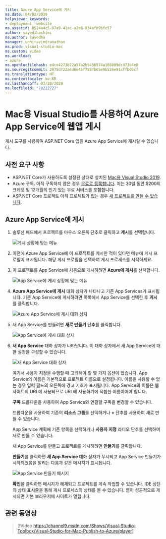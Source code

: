 ```yaml
---
title: Azure App Service에 게시
ms.date: 04/02/2019
helpviewer_keywords:
- deployment, website
ms.assetid: 8524a4c5-97a9-41ac-a2a0-034efb9bfc57
author: sayedihashimi
ms.author: sayedha
manager: unniravindranathan
ms.prod: visual-studio-mac
ms.custom: video
ms.workload:
- azure
ms.openlocfilehash: e4ce4273b72a57a2b9456974a108809dcd73b4e0
ms.sourcegitcommit: 2975d722a6d6e45f7887b05e9b526e91cffb0bcf
ms.translationtype: HT
ms.contentlocale: ko-KR
ms.lasthandoff: 03/20/2020
ms.locfileid: "70222727"
---
```

# <a name="publish-a-web-app-to-azure-app-service-using-visual-studio-for-mac"></a>Mac용 Visual Studio를 사용하여 Azure App Service에 웹앱 게시

게시 도구를 사용하여 ASP.NET Core 앱을 Azure App Service에 게시할 수 있습니다.

## <a name="prerequisites"></a>사전 요구 사항

- ASP.NET Core가 사용하도록 설정된 상태로 설치된 [Mac용 Visual Studio 2019](https://visualstudio.microsoft.com/downloads/?utm_medium=microsoft&utm_source=docs.microsoft.com&utm_campaign=inline+link&utm_content=download+vs4mac2019).
- Azure 구독. 아직 구독하지 않은 경우 [무료로 등록합니다](https://azure.microsoft.com/free/dotnet/). 이는 30일 동안 $200의 크레딧 및 12개월의 인기 있는 무료 서비스를 포함합니다.
- ASP.NET Core 프로젝트 아직 프로젝트가 없는 경우 [새 프로젝트를 만들 수 있습니다](~/create-new-projects.md).

## <a name="publish-to-azure-app-service"></a>Azure App Service에 게시

 1. 솔루션 패드에서 프로젝트를 마우스 오른쪽 단추로 클릭하고 **게시**를 선택합니다.

    ![게시 상황에 맞는 메뉴](media/publish-context-menu.png)

 2. 이전에 Azure App Service에 이 프로젝트를 게시한 적이 있다면 메뉴에 게시 프로필이 표시됩니다. 해당 게시 프로필을 선택하여 게시 프로세스를 시작하세요.

 3. 이 프로젝트를 App Service에 처음으로 게시하려면 **Azure에 게시**를 선택합니다.

    ![App Service에 게시 상황에 맞는 메뉴](media/publish-to-azure-context-menu.png)

 4. **Azure App Service에 게시** 대화 상자가 나타나고 기존 App Services가 표시됩니다. 기존 App Service에 게시하려면 목록에서 App Service를 선택한 후 **게시**를 클릭합니다.

    ![Azure App Service에 게시 대화 상자](media/publish-to-app-service-dialog.png)

 5. 새 App Service를 만들려면 **새로 만들기** 단추를 클릭합니다.

    ![App Service에 게시 대화 상자](media/publish-to-app-service-dialog-new-selected.png)

 6. **새 App Service** 대화 상자가 나타납니다. 이 대화 상자에서 새 App Service에 대한 설정을 구성할 수 있습니다.

    ![새 App Service 대화 상자](media/publish-new-app-service.png)

    여기서 사용자 지정을 수행할 때 고려해야 할 몇 가지 옵션이 있습니다. App Service의 이름은 기본적으로 프로젝트 이름으로 설정됩니다. 이름을 사용할 수 없는 경우 입력 필드의 오른쪽에 경고 기호가 표시됩니다. App Service의 이름은 웹 사이트의 URL에 사용되므로 URL에 사용하기에 적합한 이름이어야 합니다.

    **구독** 드롭다운을 사용하여 App Service와 연결할 구독을 변경할 수 있습니다.

    드롭다운을 사용하여 기존의 **리소스 그룹**을 선택하거나 **+** 단추를 사용하여 새로 만들 수 있습니다.

    App Service 계획에 기존 항목을 선택하거나 **사용자 지정** 라디오 단추를 선택하여 새로 만들 수 있습니다.

    새 App Service를 만들고 프로젝트를 게시하려면 **만들기**를 클릭합니다.

    **만들기**를 클릭하면 **새 App Service** 대화 상자가 무시되고 App Service 만들기가 시작되었음을 알리는 다음과 같은 메시지가 표시됩니다.

      ![App Service 만들기 메시지](media/publish-create-app-service-message.png)

    **확인**을 클릭하면 메시지가 해제되고 프로젝트를 계속 작업할 수 있습니다. IDE 상단의 상태 표시줄을 통해 게시 프로세스의 상태를 볼 수 있습니다. 웹이 성공적으로 게시되면 기본 브라우저에 사이트가 열립니다.

## <a name="related-video"></a>관련 동영상

> [!Video https://channel9.msdn.com/Shows/Visual-Studio-Toolbox/Visual-Studio-for-Mac-Publish-to-Azure/player]
